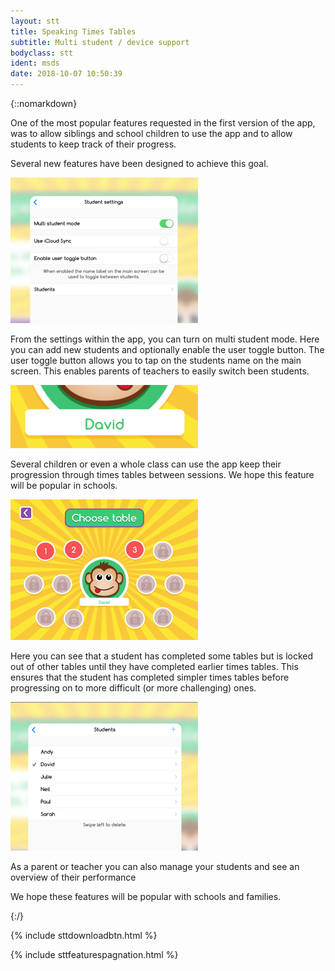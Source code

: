 ```yaml
---
layout: stt
title: Speaking Times Tables
subtitle: Multi student / device support
bodyclass: stt
ident: msds
date: 2018-10-07 10:50:39
---
```


{::nomarkdown}

<p>
	One of the most popular features requested in the first version of the app, was to allow siblings and school children to use the app and to allow students to keep track of their progress.
</p>
<p>
	Several new features have been designed to achieve this goal.
</p>

<div class="container-table">
	<div class="center-block">
		<a href="{{ site.baseurl }}/static/stt_userguides/ipad-student-settings.png" class="thickbox">
			<img title="Student settings" height="233" width="300" src="/static/img-300/ipad-student-settings.png">
		</a>
	</div>
</div>

<p>
	From the settings within the app, you can turn on multi student mode. Here you can add new students and optionally enable the user toggle button. The user toggle button allows you to tap on the students name on the main screen. This enables parents of teachers to easily switch been students.
</p>

<div class="container-table">
	<div class="center-block">
		<a href="{{ site.baseurl }}/static/stt_features/student-toggle.png" class="thickbox">
			<img title="Student toggle" height="101" width="300" src="/static/img-300/student-toggle.png">
		</a>
	</div>
</div>

<p>
	Several children or even a whole class can use the app keep their progression through times tables between sessions. We hope this feature will be popular in schools.
</p>

<div class="container-table">
	<div class="center-block">
		<a href="{{ site.baseurl }}/static/stt_userguides/ipad-table-select.png" class="thickbox">
			<img title="Times tables selection" height="225" width="300" src="/static/img-300/ipad-table-select.png">
		</a>
	</div>
</div>

<p>
	Here you can see that a student has completed some tables but is locked out of other tables until they have completed earlier times tables. This ensures that the student has completed simpler times tables before progressing on to more difficult (or more challenging) ones.
</p>

<div class="container-table">
	<div class="center-block">
		<a href="{{ site.baseurl }}/static/stt_userguides/ipad-student-list.png" class="thickbox">
			<img title="List of students" height="238" width="300" src="/static/img-300/ipad-student-list.png">
		</a>
	</div>
</div>

<p>
	As a parent or teacher you can also manage your students and see an overview of their performance
</p>
<p>
	We hope these features will be popular with schools and families.
</p>

{:/}

<div class="container-table">
	<div class="center-block">
		{% include sttdownloadbtn.html %}
	</div>
</div>

{% include sttfeaturespagnation.html %}

